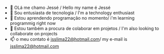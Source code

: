 - 👋 OLá me chamo Jessé / Hello my name é Jessé
- 👀 Sou entusiasta de tecnologia / I'm a technology enthusiast
- 🌱 Estou aprendendo programação no momento/ i'm learning programmig right now
- 💞️ Estou também a procura de colaborar em projetos / I'm also looking to collaborate on projects
- 📫 o meu contato é jsslima22@hotmail.com/ my e-mail is jsslima22@hotmail.com

<!---
Jesselima22/Jesselima22 is a ✨ special ✨ repository because its `README.md` (this file) appears on your GitHub profile.
You can click the Preview link to take a look at your changes.
--->
